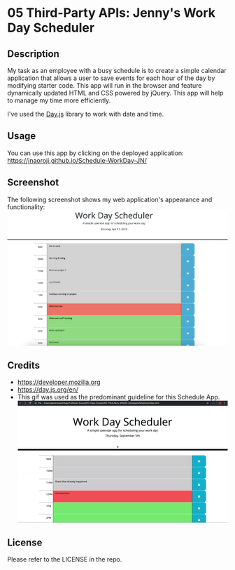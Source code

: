 # 05 Third-Party APIs: Jenny's Work Day Scheduler

## Description

My task as an employee with a busy schedule is to create a simple calendar application that allows a user to save events for each hour of the day by modifying starter code. This app will run in the browser and feature dynamically updated HTML and CSS powered by jQuery. This app will help to manage my time more efficiently.

I've used the [Day.js](https://day.js.org/en/) library to work with date and time. 

## Usage

You can use this app by clicking on the deployed application:  https://jnaoroji.github.io/Schedule-WorkDay-JN/

## Screenshot

The following screenshot shows my web application's appearance and functionality:
![this is the screenshot of my application, colour coded hours with schedule for the work day](./assets/screenshot.png)

## Credits

* https://developer.mozilla.org
* https://day.js.org/en/ 
* This gif was used as the predominant guideline for this Schedule App.
![A user clicks on slots on the color-coded calendar and edits the events.](./assets/05-third-party-apis-homework-demo.gif)

## License

Please refer to the LICENSE in the repo.

